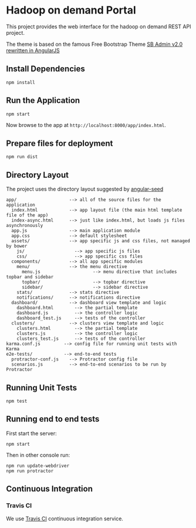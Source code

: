 # Hadoop on demand Portal

This project provides the web interface for the hadoop on demand REST API project.

The theme is based on the famous Free Bootstrap Theme [SB Admin v2.0 rewritten in AngularJS](https://github.com/start-angular/sb-admin-angular)

## Install Dependencies

```
npm install
```

## Run the Application

```
npm start
```

Now browse to the app at `http://localhost:8000/app/index.html`.

## Prepare files for deployment
```
npm run dist
```

## Directory Layout

The project uses the directory layout suggested by [angular-seed](https://github.com/angular/angular-seed)

```
app/                    --> all of the source files for the application
  index.html            --> app layout file (the main html template file of the app)
  index-async.html      --> just like index.html, but loads js files asynchronously
  app.js                --> main application module
  app.css               --> default stylesheet
  assets/               --> app specific js and css files, not managed by bower
    js/                   --> app specific js files
    css/                  --> app specific css files
  components/           --> all app specific modules
    menu/               --> the menu directive
      menu.js                    --> menu directive that includes topbar and sidebar
      topbar/                    --> topbar directive
      sidebar/                   --> sidebar directive
    stats/              --> stats directive
    notifications/      --> notifications directive
  dashboard/            --> dashboard view template and logic
    dashboard.html        --> the partial template
    dashboard.js          --> the controller logic
    dashboard_test.js     --> tests of the controller
  clusters/             --> clusters view template and logic
    clusters.html         --> the partial template
    clusters.js           --> the controller logic
    clusters_test.js      --> tests of the controller
karma.conf.js         --> config file for running unit tests with Karma
e2e-tests/            --> end-to-end tests
  protractor-conf.js    --> Protractor config file
  scenarios.js          --> end-to-end scenarios to be run by Protractor
```

## Running Unit Tests

```
npm test
```

## Running end to end tests

First start the server:
```
npm start
```

Then in other console run:
```
npm run update-webdriver
npm run protractor
```

## Continuous Integration

### Travis CI

We use [Travis CI](http://travis-ci.org) continuous integration service.


